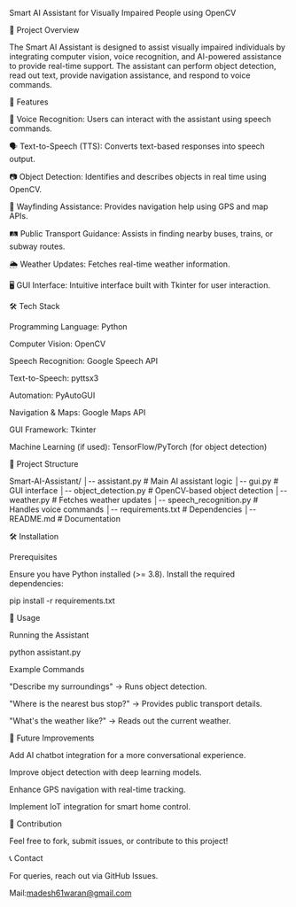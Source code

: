 Smart AI Assistant for Visually Impaired People using OpenCV

📌 Project Overview

The Smart AI Assistant is designed to assist visually impaired individuals by integrating computer vision, voice recognition, and AI-powered assistance to provide real-time support. The assistant can perform object detection, read out text, provide navigation assistance, and respond to voice commands.

🚀 Features

🎤 Voice Recognition: Users can interact with the assistant using speech commands.

🗣️ Text-to-Speech (TTS): Converts text-based responses into speech output.

📷 Object Detection: Identifies and describes objects in real time using OpenCV.

📌 Wayfinding Assistance: Provides navigation help using GPS and map APIs.

🛤️ Public Transport Guidance: Assists in finding nearby buses, trains, or subway routes.

🌦️ Weather Updates: Fetches real-time weather information.

🖥️ GUI Interface: Intuitive interface built with Tkinter for user interaction.

🛠️ Tech Stack

Programming Language: Python

Computer Vision: OpenCV

Speech Recognition: Google Speech API

Text-to-Speech: pyttsx3

Automation: PyAutoGUI

Navigation & Maps: Google Maps API

GUI Framework: Tkinter

Machine Learning (if used): TensorFlow/PyTorch (for object detection)

📂 Project Structure

Smart-AI-Assistant/
│-- assistant.py  # Main AI assistant logic
│-- gui.py  # GUI interface
│-- object_detection.py  # OpenCV-based object detection
│-- weather.py  # Fetches weather updates
│-- speech_recognition.py  # Handles voice commands
│-- requirements.txt  # Dependencies
│-- README.md  # Documentation

🛠️ Installation

Prerequisites

Ensure you have Python installed (>= 3.8). Install the required dependencies:

pip install -r requirements.txt

🔧 Usage

Running the Assistant

python assistant.py

Example Commands

"Describe my surroundings" → Runs object detection.

"Where is the nearest bus stop?" → Provides public transport details.

"What's the weather like?" → Reads out the current weather.

🚀 Future Improvements

Add AI chatbot integration for a more conversational experience.

Improve object detection with deep learning models.

Enhance GPS navigation with real-time tracking.

Implement IoT integration for smart home control.

🤝 Contribution

Feel free to fork, submit issues, or contribute to this project!

📞 Contact

For queries, reach out via GitHub Issues.

Mail:madesh61waran@gmail.com
